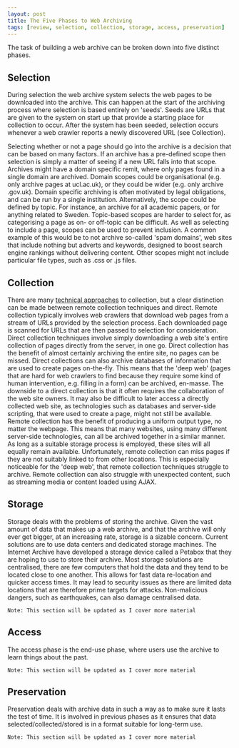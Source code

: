 ```yaml
---
layout: post
title: The Five Phases to Web Archiving
tags: [review, selection, collection, storage, access, preservation]
---
```


The task of building a web archive can be broken down into five distinct phases.


## Selection

During selection the web archive system selects the web pages to be downloaded into the archive. This can happen at the start of the archiving process where selection is based entirely on 'seeds'. Seeds are URLs that are given to the system on start up that provide a starting place for collection to occur. After the system has been seeded, selection occurs whenever a web crawler reports a newly discovered URL (see Collection).

Selecting whether or not a page should go into the archive is a decision that can be based on many factors. If an archive has a pre-defined scope then selection is simply a matter of seeing if a new URL falls into that scope. Archives might have a domain specific remit, where only pages found in a single domain are archived. Domain scopes could be organisational (e.g. only archive pages at ucl.ac.uk), or they could be wider (e.g. only archive .gov.uk). Domain specific archiving is often motivated by legal obligations, and can be run by a single institution. Alternatively, the scope could be defined by topic. For instance, an archive for all academic papers, or for anything related to Sweden. Topic-based scopes are harder to select for, as categorising a page as on- or off-topic can be difficult. As well as selecting to include a page, scopes can be used to prevent inclusion. A common example of this would be to not archive so-called 'spam domains', web sites that include nothing but adverts and keywords, designed to boost search engine rankings without delivering content. Other scopes might not include particular file types, such as .css or .js files.


## Collection

There are many [technical approaches](/blog/2013/06/14/Technical-approaches-to-collection/) to collection, but a clear distinction can be made between remote collection techniques and direct. Remote collection typically involves web crawlers that download web pages from a stream of URLs provided by the selection process. Each downloaded page is scanned for URLs that are then passed to selection for consideration. Direct collection techniques involve simply downloading a web site's entire collection of pages directly from the server, in one go. Direct collection has the benefit of almost certainly archiving the entire site, no pages can be missed. Direct collections can also archive databases of information that are used to create pages on-the-fly. This means that the 'deep web' (pages that are hard for web crawlers to find because they require some kind of human intervention, e.g. filling in a form) can be archived, en-masse. The downside to a direct collection is that it often requires the collaboration of the web site owners. It may also be difficult to later access a directly collected web site, as technologies such as databases and server-side scripting, that were used to create a page, might not still be available. Remote collection has the benefit of producing a uniform output type, no matter the webpage. This means that many websites, using many different server-side technologies, can all be archived together in a similar manner. As long as a suitable storage process is employed, these sites will all equally remain available. Unfortunately, remote collection can miss pages if they are not suitably linked to from other locations. This is especially noticeable for the 'deep web', that remote collection techniques struggle to archive. Remote collection can also struggle with unexpected content, such as streaming media or content loaded using AJAX.


## Storage

Storage deals with the problems of storing the archive. Given the vast amount of data that makes up a web archive, and that the archive will only ever get bigger, at an increasing rate, storage is a sizable concern. Current solutions are to use data centers and dedicated storage machines. The Internet Archive have developed a storage device called a Petabox that they are hoping to use to store their archive. Most storage solutions are centralised, there are few computers that hold the data and they tend to be located close to one another. This allows for fast data re-location and quicker access times. It may lead to security issues as there are limited data locations that are therefore prime targets for attacks. Non-malicious dangers, such as earthquakes, can also damage centralised data.

    Note: This section will be updated as I cover more material


## Access

The access phase is the end-use phase, where users use the archive to learn things about the past.

    Note: This section will be updated as I cover more material

## Preservation

Preservation deals with archive data in such a way as to make sure it lasts the test of time. It is involved in previous phases as it ensures that data selected/collected/stored is in a format suitable for long-term use.

    Note: This section will be updated as I cover more material
